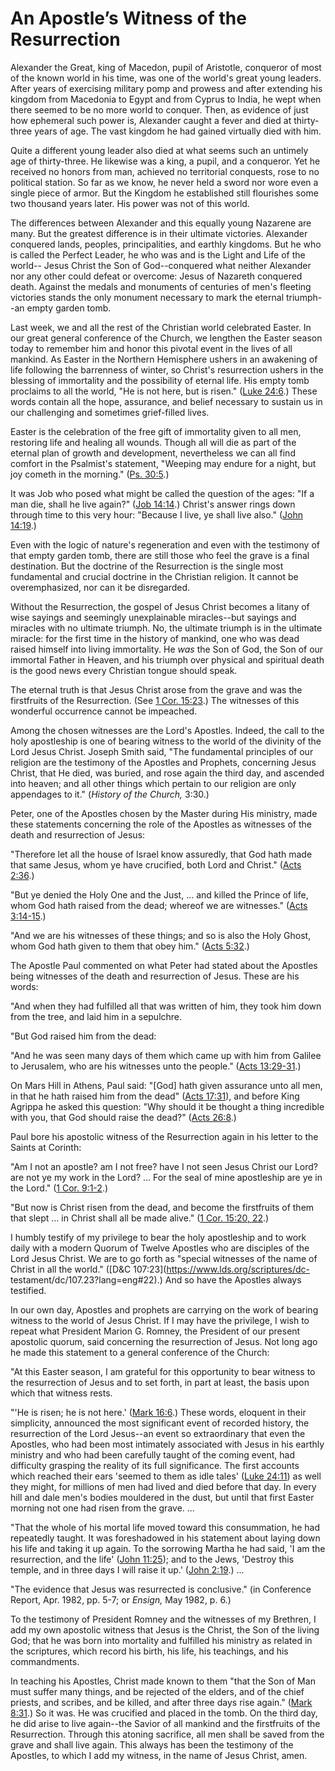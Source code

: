 # An Apostle’s Witness of the Resurrection

Alexander the Great, king of Macedon, pupil of Aristotle, conqueror of most of
the known world in his time, was one of the world's great young leaders. After
years of exercising military pomp and prowess and after extending his kingdom
from Macedonia to Egypt and from Cyprus to India, he wept when there seemed to
be no more world to conquer. Then, as evidence of just how ephemeral such
power is, Alexander caught a fever and died at thirty-three years of age. The
vast kingdom he had gained virtually died with him.

Quite a different young leader also died at what seems such an untimely age of
thirty-three. He likewise was a king, a pupil, and a conqueror. Yet he
received no honors from man, achieved no territorial conquests, rose to no
political station. So far as we know, he never held a sword nor wore even a
single piece of armor. But the Kingdom he established still flourishes some
two thousand years later. His power was not of this world.

The differences between Alexander and this equally young Nazarene are many.
But the greatest difference is in their ultimate victories. Alexander
conquered lands, peoples, principalities, and earthly kingdoms. But he who is
called the Perfect Leader, he who was and is the Light and Life of the world--
Jesus Christ the Son of God--conquered what neither Alexander nor any other
could defeat or overcome: Jesus of Nazareth conquered death. Against the
medals and monuments of centuries of men's fleeting victories stands the only
monument necessary to mark the eternal triumph--an empty garden tomb.

Last week, we and all the rest of the Christian world celebrated Easter. In
our great general conference of the Church, we lengthen the Easter season
today to remember him and honor this pivotal event in the lives of all
mankind. As Easter in the Northern Hemisphere ushers in an awakening of life
following the barrenness of winter, so Christ's resurrection ushers in the
blessing of immortality and the possibility of eternal life. His empty tomb
proclaims to all the world, "He is not here, but is risen." ([Luke
24:6](https://www.lds.org/scriptures/nt/luke/24.6?lang=eng#5).) These words
contain all the hope, assurance, and belief necessary to sustain us in our
challenging and sometimes grief-filled lives.

Easter is the celebration of the free gift of immortality given to all men,
restoring life and healing all wounds. Though all will die as part of the
eternal plan of growth and development, nevertheless we can all find comfort
in the Psalmist's statement, "Weeping may endure for a night, but joy cometh
in the morning." ([Ps.
30:5](https://www.lds.org/scriptures/ot/ps/30.5?lang=eng#4).)

It was Job who posed what might be called the question of the ages: "If a man
die, shall he live again?" ([Job
14:14](https://www.lds.org/scriptures/ot/job/14.14?lang=eng#13).) Christ's
answer rings down through time to this very hour: "Because I live, ye shall
live also." ([John
14:19](https://www.lds.org/scriptures/nt/john/14.19?lang=eng#18).)

Even with the logic of nature's regeneration and even with the testimony of
that empty garden tomb, there are still those who feel the grave is a final
destination. But the doctrine of the Resurrection is the single most
fundamental and crucial doctrine in the Christian religion. It cannot be
overemphasized, nor can it be disregarded.

Without the Resurrection, the gospel of Jesus Christ becomes a litany of wise
sayings and seemingly unexplainable miracles--but sayings and miracles with no
ultimate triumph. No, the ultimate triumph is in the ultimate miracle: for the
first time in the history of mankind, one who was dead raised himself into
living immortality. He _was_ the Son of God, the Son of our immortal Father in
Heaven, and his triumph over physical and spiritual death is the good news
every Christian tongue should speak.

The eternal truth is that Jesus Christ arose from the grave and was the
firstfruits of the Resurrection. (See [1 Cor.
15:23](https://www.lds.org/scriptures/nt/1-cor/15.23?lang=eng#22).) The
witnesses of this wonderful occurrence cannot be impeached.

Among the chosen witnesses are the Lord's Apostles. Indeed, the call to the
holy apostleship is one of bearing witness to the world of the divinity of the
Lord Jesus Christ. Joseph Smith said, "The fundamental principles of our
religion are the testimony of the Apostles and Prophets, concerning Jesus
Christ, that He died, was buried, and rose again the third day, and ascended
into heaven; and all other things which pertain to our religion are only
appendages to it." (_History of the Church,_ 3:30.)

Peter, one of the Apostles chosen by the Master during His ministry, made
these statements concerning the role of the Apostles as witnesses of the death
and resurrection of Jesus:

"Therefore let all the house of Israel know assuredly, that God hath made that
same Jesus, whom ye have crucified, both Lord and Christ." ([Acts
2:36](https://www.lds.org/scriptures/nt/acts/2.36?lang=eng#35).)

"But ye denied the Holy One and the Just, ... and killed the Prince of life,
whom God hath raised from the dead; whereof we are witnesses." ([Acts
3:14-15](https://www.lds.org/scriptures/nt/acts/3.14-15?lang=eng#13).)

"And we are his witnesses of these things; and so is also the Holy Ghost, whom
God hath given to them that obey him." ([Acts
5:32](https://www.lds.org/scriptures/nt/acts/5.32?lang=eng#31).)

The Apostle Paul commented on what Peter had stated about the Apostles being
witnesses of the death and resurrection of Jesus. These are his words:

"And when they had fulfilled all that was written of him, they took him down
from the tree, and laid him in a sepulchre.

"But God raised him from the dead:

"And he was seen many days of them which came up with him from Galilee to
Jerusalem, who are his witnesses unto the people." ([Acts
13:29-31](https://www.lds.org/scriptures/nt/acts/13.29-31?lang=eng#28).)

On Mars Hill in Athens, Paul said: "[God] hath given assurance unto all men,
in that he hath raised him from the dead" ([Acts
17:31](https://www.lds.org/scriptures/nt/acts/17.31?lang=eng#30)), and before
King Agrippa he asked this question: "Why should it be thought a thing
incredible with you, that God should raise the dead?" ([Acts
26:8](https://www.lds.org/scriptures/nt/acts/26.8?lang=eng#7).)

Paul bore his apostolic witness of the Resurrection again in his letter to the
Saints at Corinth:

"Am I not an apostle? am I not free? have I not seen Jesus Christ our Lord?
are not ye my work in the Lord? ... For the seal of mine apostleship are ye in
the Lord." ([1 Cor.
9:1-2](https://www.lds.org/scriptures/nt/1-cor/9.1-2?lang=eng#0).)

"But now is Christ risen from the dead, and become the firstfruits of them
that slept ... in Christ shall all be made alive." ([1 Cor. 15:20,
22](https://www.lds.org/scriptures/nt/1-cor/15.20%2C22?lang=eng#19).)

I humbly testify of my privilege to bear the holy apostleship and to work
daily with a modern Quorum of Twelve Apostles who are disciples of the Lord
Jesus Christ. We are to go forth as "special witnesses of the name of Christ
in all the world." ([D&amp;C 107:23](https://www.lds.org/scriptures/dc-
testament/dc/107.23?lang=eng#22).) And so have the Apostles always testified.

In our own day, Apostles and prophets are carrying on the work of bearing
witness to the world of Jesus Christ. If I may have the privilege, I wish to
repeat what President Marion G. Romney, the President of our present apostolic
quorum, said concerning the resurrection of Jesus. Not long ago he made this
statement to a general conference of the Church:

"At this Easter season, I am grateful for this opportunity to bear witness to
the resurrection of Jesus and to set forth, in part at least, the basis upon
which that witness rests.

"'He is risen; he is not here.' ([Mark
16:6](https://www.lds.org/scriptures/nt/mark/16.6?lang=eng#5).) These words,
eloquent in their simplicity, announced the most significant event of recorded
history, the resurrection of the Lord Jesus--an event so extraordinary that
even the Apostles, who had been most intimately associated with Jesus in his
earthly ministry and who had been carefully taught of the coming event, had
difficulty grasping the reality of its full significance. The first accounts
which reached their ears 'seemed to them as idle tales' ([Luke
24:11](https://www.lds.org/scriptures/nt/luke/24.11?lang=eng#10)) as well they
might, for millions of men had lived and died before that day. In every hill
and dale men's bodies mouldered in the dust, but until that first Easter
morning not one had risen from the grave. ...

"That the whole of his mortal life moved toward this consummation, he had
repeatedly taught. It was foreshadowed in his statement about laying down his
life and taking it up again. To the sorrowing Martha he had said, 'I am the
resurrection, and the life' ([John
11:25](https://www.lds.org/scriptures/nt/john/11.25?lang=eng#24)); and to the
Jews, 'Destroy this temple, and in three days I will raise it up.' ([John
2:19](https://www.lds.org/scriptures/nt/john/2.19?lang=eng#18).) ...

"The evidence that Jesus was resurrected is conclusive." (in Conference
Report, Apr. 1982, pp. 5-7; or _Ensign,_ May 1982, p. 6.)

To the testimony of President Romney and the witnesses of my Brethren, I add
my own apostolic witness that Jesus is the Christ, the Son of the living God;
that he was born into mortality and fulfilled his ministry as related in the
scriptures, which record his birth, his life, his teachings, and his
commandments.

In teaching his Apostles, Christ made known to them "that the Son of Man must
suffer many things, and be rejected of the elders, and of the chief priests,
and scribes, and be killed, and after three days rise again." ([Mark
8:31](https://www.lds.org/scriptures/nt/mark/8.31?lang=eng#30).) So it was. He
was crucified and placed in the tomb. On the third day, he did arise to live
again--the Savior of all mankind and the firstfruits of the Resurrection.
Through this atoning sacrifice, all men shall be saved from the grave and
shall live again. This always has been the testimony of the Apostles, to which
I add my witness, in the name of Jesus Christ, amen.

